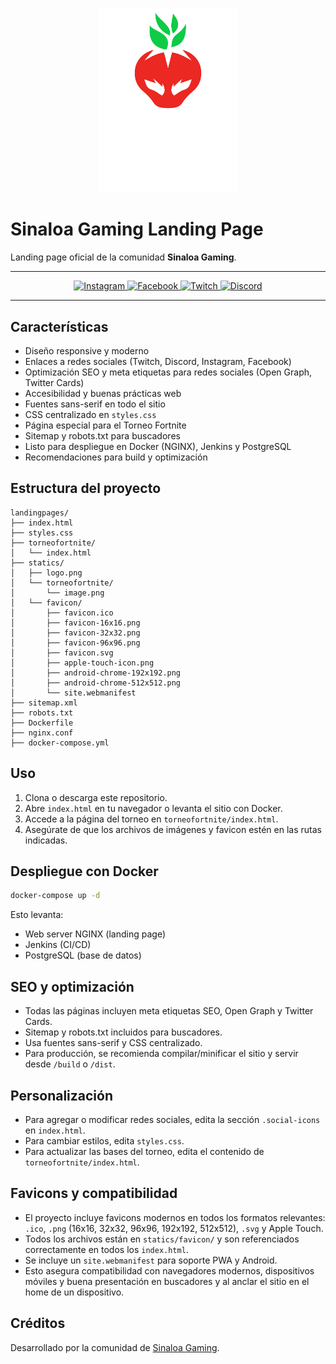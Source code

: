 <p align="center">
  <img src="statics/logo.png" alt="Sinaloa Gaming Logo" width="220">
</p>

# Sinaloa Gaming Landing Page

Landing page oficial de la comunidad **Sinaloa Gaming**.

---

<p align="center">
  <a href="https://instagram.com/sinaloagaming" target="_blank">
    <img src="https://img.shields.io/badge/Instagram-%23E4405F.svg?style=for-the-badge&logo=Instagram&logoColor=white" alt="Instagram">
  </a>
  <a href="https://facebook.com/sinaloaesportsgaming" target="_blank">
    <img src="https://img.shields.io/badge/Facebook-%231877F2.svg?style=for-the-badge&logo=Facebook&logoColor=white" alt="Facebook">
  </a>
  <a href="https://twitch.tv/sinaloagamingesports" target="_blank">
    <img src="https://img.shields.io/badge/Twitch-%239146FF.svg?style=for-the-badge&logo=Twitch&logoColor=white" alt="Twitch">
  </a>
  <a href="https://discord.gg/E8ffQxpaAV" target="_blank">
    <img src="https://img.shields.io/badge/Discord-%235865F2.svg?style=for-the-badge&logo=Discord&logoColor=white" alt="Discord">
  </a>
</p>

---

## Características

- Diseño responsive y moderno
- Enlaces a redes sociales (Twitch, Discord, Instagram, Facebook)
- Optimización SEO y meta etiquetas para redes sociales (Open Graph, Twitter Cards)
- Accesibilidad y buenas prácticas web
- Fuentes sans-serif en todo el sitio
- CSS centralizado en `styles.css`
- Página especial para el Torneo Fortnite
- Sitemap y robots.txt para buscadores
- Listo para despliegue en Docker (NGINX), Jenkins y PostgreSQL
- Recomendaciones para build y optimización

## Estructura del proyecto

```
landingpages/
├── index.html
├── styles.css
├── torneofortnite/
│   └── index.html
├── statics/
│   ├── logo.png
│   └── torneofortnite/
│       └── image.png
│   └── favicon/
│       ├── favicon.ico
│       ├── favicon-16x16.png
│       ├── favicon-32x32.png
│       ├── favicon-96x96.png
│       ├── favicon.svg
│       ├── apple-touch-icon.png
│       ├── android-chrome-192x192.png
│       ├── android-chrome-512x512.png
│       └── site.webmanifest
├── sitemap.xml
├── robots.txt
├── Dockerfile
├── nginx.conf
├── docker-compose.yml
```

## Uso

1. Clona o descarga este repositorio.
2. Abre `index.html` en tu navegador o levanta el sitio con Docker.
3. Accede a la página del torneo en `torneofortnite/index.html`.
4. Asegúrate de que los archivos de imágenes y favicon estén en las rutas indicadas.

## Despliegue con Docker

```sh
docker-compose up -d
```
Esto levanta:
- Web server NGINX (landing page)
- Jenkins (CI/CD)
- PostgreSQL (base de datos)

## SEO y optimización

- Todas las páginas incluyen meta etiquetas SEO, Open Graph y Twitter Cards.
- Sitemap y robots.txt incluidos para buscadores.
- Usa fuentes sans-serif y CSS centralizado.
- Para producción, se recomienda compilar/minificar el sitio y servir desde `/build` o `/dist`.

## Personalización

- Para agregar o modificar redes sociales, edita la sección `.social-icons` en `index.html`.
- Para cambiar estilos, edita `styles.css`.
- Para actualizar las bases del torneo, edita el contenido de `torneofortnite/index.html`.

## Favicons y compatibilidad

- El proyecto incluye favicons modernos en todos los formatos relevantes: `.ico`, `.png` (16x16, 32x32, 96x96, 192x192, 512x512), `.svg` y Apple Touch.
- Todos los archivos están en `statics/favicon/` y son referenciados correctamente en todos los `index.html`.
- Se incluye un `site.webmanifest` para soporte PWA y Android.
- Esto asegura compatibilidad con navegadores modernos, dispositivos móviles y buena presentación en buscadores y al anclar el sitio en el home de un dispositivo.

## Créditos

Desarrollado por la comunidad de [Sinaloa Gaming](https://sinaloagaming.com).